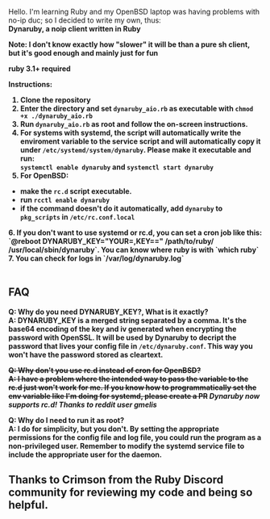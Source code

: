 Hello. I'm learning Ruby and my OpenBSD laptop was having problems with no-ip duc; so I decided to write my own, thus: <br> <strong> Dynaruby, a noip client written in Ruby <strong>

Note: I don't know exactly how "slower" it will be than a pure sh client, but it's good enough and mainly just for fun <br>

ruby 3.1+ required

Instructions: <br>
1. Clone the repository
2. Enter the directory and set `dynaruby_aio.rb` as executable with `chmod +x ./dynaruby_aio.rb`
3. Run `dynaruby_aio.rb` as root and follow the on-screen instructions.
4. For systems with systemd, the script will automatically write the enviroment variable to the service script and will automatically copy it under `/etc/systemd/system/dynaruby`. Please make it executable and run: <br>`systemctl enable dynaruby` and `systemctl start dynaruby`
5. For OpenBSD: <br>
  - make the `rc.d` script executable.<br>
  - run `rcctl enable dynaruby`
  - if the command doesn't do it automatically, add `dynaruby` to `pkg_scripts` in `/etc/rc.conf.local`
  <strong>
  6. If you don't want to use systemd or rc.d, you can set a cron job like this: `@reboot DYNARUBY_KEY="YOUR=,KEY==" /path/to/ruby/ /usr/local/sbin/dynaruby`. You can know where ruby is with `which ruby`
  7. You can check for logs in `/var/log/dynaruby.log`<br>
  <br>

## FAQ

**Q: Why do you need DYNARUBY_KEY?, What is it exactly?**<br>
**A:** DYNARUBY_KEY is a merged string separated by a comma. It's the base64 encoding of the key and iv generated when encrypting the password with OpenSSL. It will be used by Dynaruby to decript the password that lives your config file in `/etc/dynaruby.conf`. This way you won't have the password stored as cleartext.

~~**Q: Why don't you use rc.d instead of cron for OpenBSD?**<br>
**A:** I have a problem where the intended way to pass the variable to the rc.d just won't work for me. If you know how to programmatically set the env variable like I'm doing for systemd, please create a PR~~ *Dynaruby now supports rc.d! Thanks to reddit user gmelis*

**Q: Why do I need to run it as root?**<br>
**A:** I do for simplicity, but you don't. By setting the appropriate permissions for the config file and log file, you could run the program as a non-privileged user. Remember to modify the systemd service file to include the appropriate user for the daemon.

## Thanks to Crimson from the Ruby Discord community for reviewing my code and being so helpful. 





